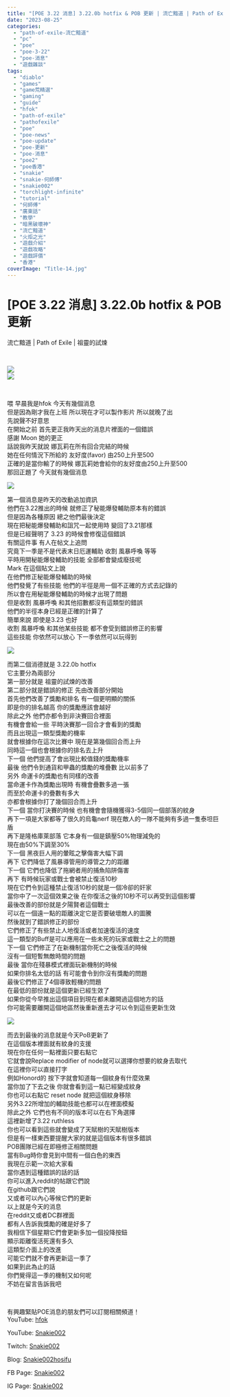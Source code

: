 ```yaml
---
title: "[POE 3.22 消息] 3.22.0b hotfix & POB 更新 | 流亡黯道 | Path of Exile | 祖靈的試煉"
date: "2023-08-25"
categories: 
  - "path-of-exile-流亡黯道"
  - "pc"
  - "poe"
  - "poe-3-22"
  - "poe-消息"
  - "遊戲雜談"
tags: 
  - "diablo"
  - "games"
  - "game荒精選"
  - "gaming"
  - "guide"
  - "hfok"
  - "path-of-exile"
  - "pathofexile"
  - "poe"
  - "poe-news"
  - "poe-update"
  - "poe-更新"
  - "poe-消息"
  - "poe2"
  - "poe香港"
  - "snakie"
  - "snakie-何師傅"
  - "snakie002"
  - "torchlight-infinite"
  - "tutorial"
  - "何師傅"
  - "廣東話"
  - "教學"
  - "暗黑破壞神"
  - "流亡黯道"
  - "火炬之光"
  - "遊戲介紹"
  - "遊戲攻略"
  - "遊戲評價"
  - "香港"
coverImage: "Title-14.jpg"
---
```


# \[POE 3.22 消息\] 3.22.0b hotfix & POB 更新  
流亡黯道 | Path of Exile | 祖靈的試煉

  
   

  
![](WordPress/Title-14-1024x576.jpg)  
![](WordPress/0-1-Patch-Note-1-1024x576.png)  

  
   

  
喂 早晨我是hfok 今天有幾個消息  
但是因為剛才我在上班 所以現在才可以製作影片 所以就晚了出  
先說聲不好意思  
在開始之前 首先更正我昨天出的消息片裡面的一個錯誤  
感謝 Moon 她的更正  
話說我昨天就說 娜瓦莉在所有回合完結的時候  
她在任何情況下所給的 友好度(favor) 由250上升至500  
正確的是當你輸了的時候 娜瓦莉她會給你的友好度由250上升至500  
那回正題了 今天就有幾個消息  

  
![](WordPress/1-1-cascade.png)  

  
第一個消息是昨天的改動追加資訊  
他們在3.22推出的時候 就修正了秘能爆發輔助原本有的錯誤  
但是因為各種原因 總之他們最後決定  
現在把秘能爆發輔助和詛咒一起使用時 變回了3.21那樣  
但是已經聲明了 3.23 的時候會修復這個錯誤  
有關這件事 有人在帖文上追問  
究竟下一季是不是代表末日厄運輔助 收割 風暴呼喚 等等  
平時用開秘能爆發輔助的技能 全部都會變成廢技呢  
Mark 在這個貼文上說  
在他們修正秘能爆發輔助的時候  
他們發覺了有些技能 他們的半徑是用一個不正確的方式去記錄的  
所以會在用秘能爆發輔助的時候才出現了問題  
但是收割 風暴呼喚 和其他招數都沒有這類型的錯誤  
他們的半徑本身已經是正確的計算了  
簡單來說 即使是3.23 也好  
收割 風暴呼喚 和其他某些技能 都不會受到錯誤修正的影響  
這些技能 你依然可以放心 下一季依然可以玩得到  

  
![](WordPress/2-3.22.0b-hotfix-1024x576.png)  

  
而第二個消德就是 3.22.0b hotfix  
它主要分為兩部分  
第一部分就是 祖靈的試煉的改善  
第二部分就是錯誤的修正 先由改善部分開始  
首先他們改善了獎勵和排名 有一個更明顯的關係  
即是你的排名越高 你的獎勵應該會越好  
除此之外 他們亦都令到非決賽回合裡面  
有機會會給一些 平時決賽那一回合才會看到的獎勵  
而且出現這一類型獎勵的機率  
就會根據你在這次比賽中 現在是第幾個回合而上升  
同時這一個也會根據你的排名去上升  
下一個 他們提高了會出現比較值錢的獎勵機率  
最後 他們令到通貨和甲蟲的獎勵的堆疊數 比以前多了  
另外 命運卡的獎勵也有同樣的改善  
當命運卡作為獎勵出現時 有機會疊數多過一張  
而至於命運卡的疊數有多大  
亦都會根據你打了幾個回合而上升  
下一個 當你打決賽的時候 也有機會會隨機獲得3-5個同一個部落的紋身  
再下一項是大家都等了很久的烏龜nerf 現在敵人的一隊不能夠有多過一隻泰坦巨盾  
再下是隆格庫萊部落 它本身有一個是鎮壓50%物理減免的  
現在由50%下調至30%  
下一個 黑夜巨人用的暈眩之擊傷害大幅下調  
再下 它們降低了風暴導管用的導管之力的距離  
下一個 它們也降低了拖網者用的捕魚陷阱傷害  
再下 有時候玩家或戰士會被禁止復活10秒  
現在它們令到這種禁止復活10秒的就是一個冷卻的奸家  
當你中了一次這個效果之後 在你復活之後的10秒不可以再受到這個影響  
最後改善的部份就是夕陽賢者這個戰士  
可以在一個遠一點的距離決定它是否要破壞敵人的圖騰  
然後就到了錯誤修正的部份  
它們修正了有些禁止人地復活或者加速復活的速度  
這一類型的Buff是可以應用在一些未死的玩家或戰士之上的問題  
下一個 它們修正了在新機制當你死亡之後復活的時候  
沒有一個短暫無敵時間的問題  
最後 當你在殘暴模式裡面玩新機制的時候  
如果你排名太低的話 有可能會令到你沒有獎勵的問題  
最後它們修正了4個導致輕機的問題  
在最低的部份就是這個更新已經生效了  
如果你從今早推出這個項目到現在都未離開過這個地方的話  
你可能需要離開這個地區然後重新進去才可以令到這些更新生效  

  
![](WordPress/3-1-POB-1024x576.png)  

  
而去到最後的消息就是今天PoB更新了  
在這個版本裡面就有紋身的支援  
現在你在任何一點裡面只要右點它  
它就會說Replace modifier of node就可以選擇你想要的紋身去取代  
在這裡你可以直接打字  
例如Honord的 按下字就會知道每一個紋身有什麼效果  
當你加了下去之後 你就會看到這一點已經變成紋身  
你也可以右點它 reset node 就把這個紋身移除  
另外3.22所增加的輔助技能也都可以在裡面模擬  
除此之外 它們也有不同的版本可以在右下角選擇  
這裡新增了3.22 ruthless  
你也可以看到這些就會變成了天賦樹的天賦樹版本  
但是有一樣東西要提醒大家的就是這個版本有很多錯誤  
POB團隊已經在即極修正相關問題  
當有Bug時你會見到中間有一個白色的東西  
我現在示範一次給大家看  
當你遇到這種錯誤的話的話  
你可以進入reddit的帖跟它們說  
在github跟它們說  
又或者可以內心等候它們的更新  
以上就是今天的消息  
在reddit又或者DC群裡面  
都有人告訴我獎勵的確是好多了  
我相信下個星期它們會更新多加一個投降按鈕  
顯示距離復活死還有多久  
這類型介面上的改進  
可能它們就不會再更新這一季了  
如果到此為止的話  
你們覺得這一季的機制又如何呢  
不妨在留言告訴我吧  

  
   

  
有興趣緊貼POE消息的朋友們可以訂閱相關頻道！  
YouTube: [hfok](https://www.youtube.com/channel/UC2m4uqcEr8pIxkO6odaDHjw/)  

  
  

  
  
YouTube: [Snakie002](https://www.youtube.com/c/Snakie002/)  

  
Twitch: [Snakie002](https://www.twitch.tv/snakie002/)  

  
Blog: [Snakie002hosifu](https://snakie002hosifu.blog/)  

  
FB Page: [Snakie002](https://www.facebook.com/Snakie002/)  

  
IG Page: [Snakie002](https://www.instagram.com/snakie002/)
